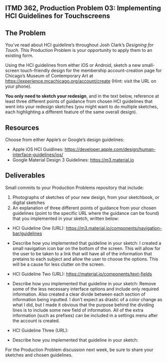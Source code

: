 ## ITMD 362, Production Problem 03: Implementing HCI Guidelines for Touchscreens

## The Problem

You’ve read about HCI guideline’s throughout Josh Clark’s *Designing for Touch*. This Production
Problem is your opportunity to apply them to an existing form.

Using the HCI guidelines from either iOS or Android, sketch a new small-screen touch-friendly design
for the membership account-creation page for Chicago’s Museum of Contemporary Art at https://experience.mcachicago.org/account/create (Hint: visit the URL on your phone).

**You only need to sketch your redesign**, and in the text below, reference at least three different
points of guidance from chosen HCI guidelines that went into your redesign sketches (you might
want to do multiple sketches, each highlighting a different feature of the same overall design).

## Resources

Choose from either Apple’s or Google’s design guidelines:

* Apple iOS HCI Guidlines:
  https://developer.apple.com/design/human-interface-guidelines/ios/
* Google Material Design 3 Guidelines:
  https://m3.material.io

## Deliverables

Small commits to your Production Problems repository that include:

1. Photographs of sketches of your new design, from your sketchbook, or digital sketches
2. An explanation of three different points of guidance from your chosen guidelines (point to the
   specific URL where the guidance can be found) that you implemented in your sketch, written below:

* HCI Guideline One (URL): https://m3.material.io/components/navigation-bar/guidelines
* Describe how you implemented that guideline in your sketch: I created a small navigation icon bar on the bottom of the screen.
This will allow for the user to be taken to a link that will have all of the information that pretains to each subject
and allow the user to choose the options. This will be a cause for less clutter on the screen.

* HCI Guideline Two (URL): https://material.io/components/text-fields
* Describe how you implemented that guideline in your sketch: Remove some of the less necessary interface options
and include only required information. Also created a clear divide between each section of information being inputted.
I don't expect as drastic of a color change as what I did, but I made it obvious that the purpose behind the dividing
lines is to include some new field of information. All of the extra information (such as prefixes) can be included in a
settings menu after the account is created.

* HCI Guideline Three (URL):
* Describe how you implemented that guideline in your sketch:

For the Production Problem discussion next week, be sure to share your sketches and chosen
guidelines.
